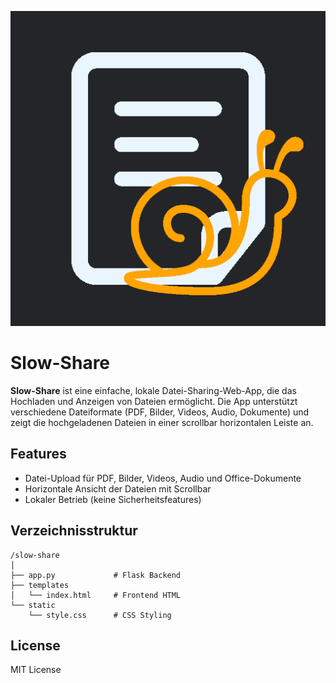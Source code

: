 ![where is my icon?](https://github.com/czett/slow-share/blob/main/static/favicon.png)

# Slow-Share

**Slow-Share** ist eine einfache, lokale Datei-Sharing-Web-App, die das Hochladen und Anzeigen von Dateien ermöglicht. Die App unterstützt verschiedene Dateiformate (PDF, Bilder, Videos, Audio, Dokumente) und zeigt die hochgeladenen Dateien in einer scrollbar horizontalen Leiste an.

## Features
- Datei-Upload für PDF, Bilder, Videos, Audio und Office-Dokumente
- Horizontale Ansicht der Dateien mit Scrollbar
- Lokaler Betrieb (keine Sicherheitsfeatures)

## Verzeichnisstruktur

```
/slow-share
│
├── app.py             # Flask Backend
├── templates
│   └── index.html     # Frontend HTML
└── static
    └── style.css      # CSS Styling
```

## License
MIT License
